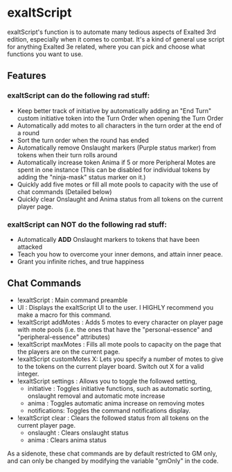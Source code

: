 # exaltScript

exaltScript's function is to automate many tedious aspects of Exalted 3rd edition, especially when it comes to combat. 
It's a kind of general use script for anything Exalted 3e related, where you can pick and choose what functions you want to use.

## Features

### exaltScript can do the following rad stuff:

* Keep better track of initiative by automatically adding an "End Turn" custom initiative token into the Turn Order when opening the Turn Order
* Automatically add motes to all characters in the turn order at the end of a round
* Sort the turn order when the round has ended
* Automatically remove Onslaught markers (Purple status marker) from tokens when their turn rolls around
* Automatically increase token Anima if 5 or more Peripheral Motes are spent in one instance 
(This can be disabled for individual tokens by adding the "ninja-mask" status marker on it.)
* Quickly add five motes or fill all mote pools to capacity with the use of chat commands (Detailed below) 
* Quickly clear Onslaught and Anima status from all tokens on the current player page.

### exaltScript can **NOT** do the following rad stuff:

* Automatically **ADD** Onslaught markers to tokens that have been attacked
* Teach you how to overcome your inner demons, and attain inner peace.
* Grant you infinite riches, and true happiness 

## Chat Commands

* !exaltScript : Main command preamble
* UI : Displays the exaltScript UI to the user. I HIGHLY recommend you make a macro for this command.
* !exaltScript addMotes : Adds 5 motes to every character on player page with mote pools (i.e. the ones that have the "personal-essence" and "peripheral-essence" attributes)
* !exaltScript maxMotes : Fills all mote pools to capacity on the page that the players are on the current page.
* !exaltScript customMotes X: Lets you specify a number of motes to give to the tokens on the current player board. Switch out X for a valid integer.
* !exaltScript settings : Allows you to toggle the followed setting,
	* initiative : Toggles initiative functions, such as automatic sorting, onslaught removal and automatic mote increase
	* anima : Toggles automatic anima increase on removing motes  
	* notifications: Toggles the command notifications display.
* !exaltScript clear : Clears the followed status from all tokens on the current player page.
	* onslaught : Clears onslaught status
	* anima : Clears anima status

As a sidenote, these chat commands are by default restricted to GM only, and can only be changed by modifying the variable "gmOnly" in the code.